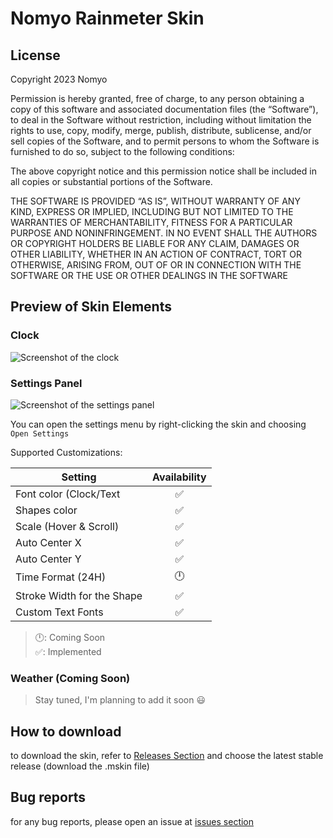 # Nomyo Rainmeter Skin

## License

Copyright 2023 Nomyo

Permission is hereby granted, free of charge, to any person obtaining a copy of this software and associated documentation files (the “Software”), to deal in the Software without restriction, including without limitation the rights to use, copy, modify, merge, publish, distribute, sublicense, and/or sell copies of the Software, and to permit persons to whom the Software is furnished to do so, subject to the following conditions:

The above copyright notice and this permission notice shall be included in all copies or substantial portions of the Software.

THE SOFTWARE IS PROVIDED “AS IS”, WITHOUT WARRANTY OF ANY KIND, EXPRESS OR IMPLIED, INCLUDING BUT NOT LIMITED TO THE WARRANTIES OF MERCHANTABILITY, FITNESS FOR A PARTICULAR PURPOSE AND NONINFRINGEMENT. IN NO EVENT SHALL THE AUTHORS OR COPYRIGHT HOLDERS BE LIABLE FOR ANY CLAIM, DAMAGES OR OTHER LIABILITY, WHETHER IN AN ACTION OF CONTRACT, TORT OR OTHERWISE, ARISING FROM, OUT OF OR IN CONNECTION WITH THE SOFTWARE OR THE USE OR OTHER DEALINGS IN THE SOFTWARE

## Preview of Skin Elements

### Clock

![Screenshot of the clock](https://github.com/user-attachments/assets/d54548d4-f091-481e-b99a-735979676804)


### Settings Panel

![Screenshot of the settings panel](https://github.com/user-attachments/assets/48832e2b-cb2c-45d8-8a38-55a25e8fd24c)


You can open the settings menu by right-clicking the skin and choosing `Open Settings`

Supported Customizations:

| Setting                    | Availability       |
| -------------------------- | :----------------: |
| Font color  (Clock/Text    | :white_check_mark: |
| Shapes color               | :white_check_mark: |
| Scale (Hover & Scroll)     | :white_check_mark: |
| Auto Center  X             | :white_check_mark: |
| Auto Center  Y             | :white_check_mark: |
| Time Format (24H)          | 🕛                |
| Stroke Width for the Shape | :white_check_mark: |
| Custom Text Fonts          | :white_check_mark: |

> :clock12:: Coming Soon<br>:white_check_mark:: Implemented

### Weather (Coming Soon)

> Stay tuned, I'm planning to add it soon :smiley:

## How to download

to download the skin, refer to [Releases Section](https://github.com/just-matsuki/Nomyo/releases) and choose the latest stable release (download the .mskin file)

## Bug reports

for any bug reports, please open an issue at [issues section](https://github.com/itsmohamed205/Nomyo/issues)

